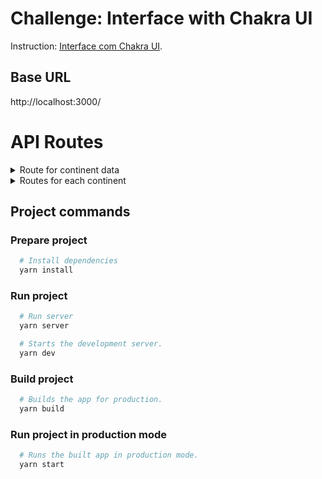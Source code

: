 # Challenge: Interface with Chakra UI

Instruction: [Interface com Chakra UI](https://www.notion.so/Desafio-01-Interface-com-Chakra-UI-d1274f7fd7f54283b9173b7fd8003cc6).

## Base URL

http://localhost:3000/

# API Routes

<details>
  <summary>
    Route for continent data
  </summary>

  - http://localhost:3333/continents
</details>

<details>
  <summary>
    Routes for each continent
  </summary>

  - http://localhost:3333/north_america
  - http://localhost:3333/central_america
  - http://localhost:3333/south_america
  - http://localhost:3333/europe
  - http://localhost:3333/asia
  - http://localhost:3333/africa
  - http://localhost:3333/oceania
</details>

## Project commands

### Prepare project

```bash
  # Install dependencies
  yarn install
```

### Run project

```bash
  # Run server
  yarn server

  # Starts the development server.
  yarn dev
```

### Build project

```bash
  # Builds the app for production.
  yarn build
```

### Run project in production mode

```bash
  # Runs the built app in production mode.
  yarn start
```